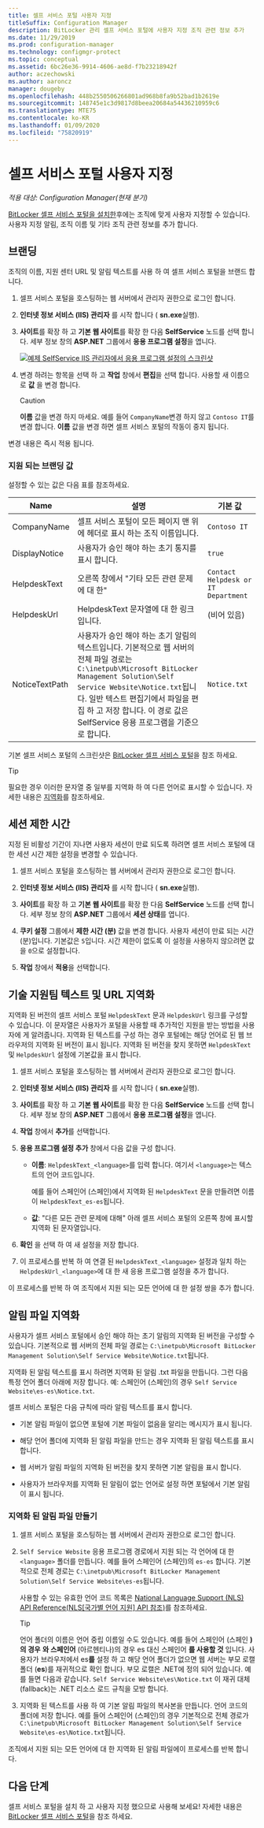 ```yaml
---
title: 셀프 서비스 포털 사용자 지정
titleSuffix: Configuration Manager
description: BitLocker 관리 셀프 서비스 포털에 사용자 지정 조직 관련 정보 추가
ms.date: 11/29/2019
ms.prod: configuration-manager
ms.technology: configmgr-protect
ms.topic: conceptual
ms.assetid: 6bc26e36-9914-4606-ae8d-f7b23218942f
author: aczechowski
ms.author: aaroncz
manager: dougeby
ms.openlocfilehash: 448b2550506266801ad968b8fa9b52bad1b2619e
ms.sourcegitcommit: 148745e1c3d9817d8beea20684a54436210959c6
ms.translationtype: MTE75
ms.contentlocale: ko-KR
ms.lasthandoff: 01/09/2020
ms.locfileid: "75820919"
---
```

# <a name="customize-the-self-service-portal"></a>셀프 서비스 포털 사용자 지정

*적용 대상: Configuration Manager(현재 분기)*

<!--3601034-->

[BitLocker 셀프 서비스 포털을 설치한](/configmgr/protect/deploy-use/bitlocker/setup-websites)후에는 조직에 맞게 사용자 지정할 수 있습니다. 사용자 지정 알림, 조직 이름 및 기타 조직 관련 정보를 추가 합니다.

## <a name="branding"></a>브랜딩

조직의 이름, 지원 센터 URL 및 알림 텍스트를 사용 하 여 셀프 서비스 포털을 브랜드 합니다.

1. 셀프 서비스 포털을 호스팅하는 웹 서버에서 관리자 권한으로 로그인 합니다.

1. **인터넷 정보 서비스 (IIS) 관리자** 를 시작 합니다 ( **sn.exe**실행).

1. **사이트**를 확장 하 고 **기본 웹 사이트**를 확장 한 다음 **SelfService** 노드를 선택 합니다. 세부 정보 창의 **ASP.NET** 그룹에서 **응용 프로그램 설정**을 엽니다.

    [![예제 SelfService IIS 관리자에서 응용 프로그램 설정의 스크린샷](media/bitlocker-self-service-iis-app-settings.png)](media/bitlocker-self-service-iis-app-settings.png#lightbox)

1. 변경 하려는 항목을 선택 하 고 **작업** 창에서 **편집**을 선택 합니다. 사용할 새 이름으로 **값** 을 변경 합니다.

    > [!CAUTION]
    > **이름** 값을 변경 하지 마세요. 예를 들어 `CompanyName`변경 하지 않고 `Contoso IT`를 변경 합니다. **이름** 값을 변경 하면 셀프 서비스 포털의 작동이 중지 됩니다.

변경 내용은 즉시 적용 됩니다.

### <a name="supported-branding-values"></a>지원 되는 브랜딩 값

설정할 수 있는 값은 다음 표를 참조하세요.

|Name|설명|기본&nbsp;값|
|--- |--- |--- |
|CompanyName|셀프 서비스 포털이 모든 페이지 맨 위에 헤더로 표시 하는 조직 이름입니다.|`Contoso IT`|
|DisplayNotice|사용자가 승인 해야 하는 초기 통지를 표시 합니다.|`true`|
|HelpdeskText|오른쪽 창에서 "기타 모든 관련 문제에 대 한"|`Contact Helpdesk or IT Department`|
|HelpdeskUrl|HelpdeskText 문자열에 대 한 링크입니다.|(비어 있음)|
|NoticeTextPath|사용자가 승인 해야 하는 초기 알림의 텍스트입니다. 기본적으로 웹 서버의 전체 파일 경로는 `C:\inetpub\Microsoft BitLocker Management Solution\Self Service Website\Notice.txt`됩니다. 일반 텍스트 편집기에서 파일을 편집 하 고 저장 합니다. 이 경로 값은 SelfService 응용 프로그램을 기준으로 합니다.|`Notice.txt`|

<!-- Not sure if we support changing these values. At a minimum need a description.
|ClientValidationEnabled||`true`|
|UnobtrusiveJavaScriptEnabled||`true`|
-->

기본 셀프 서비스 포털의 스크린샷은 [BitLocker 셀프 서비스 포털](/configmgr/protect/deploy-use/bitlocker/self-service-portal)을 참조 하세요.

> [!TIP]
> 필요한 경우 이러한 문자열 중 일부를 지역화 하 여 다른 언어로 표시할 수 있습니다. 자세한 내용은 [지역화](#bkmk_localize)를 참조하세요.

## <a name="session-time-out"></a>세션 제한 시간

지정 된 비활성 기간이 지나면 사용자 세션이 만료 되도록 하려면 셀프 서비스 포털에 대 한 세션 시간 제한 설정을 변경할 수 있습니다.

1. 셀프 서비스 포털을 호스팅하는 웹 서버에서 관리자 권한으로 로그인 합니다.

1. **인터넷 정보 서비스 (IIS) 관리자** 를 시작 합니다 ( **sn.exe**실행).

1. **사이트**를 확장 하 고 **기본 웹 사이트**를 확장 한 다음 **SelfService** 노드를 선택 합니다. 세부 정보 창의 **ASP.NET** 그룹에서 **세션 상태**를 엽니다.

1. **쿠키 설정** 그룹에서 **제한 시간 (분)** 값을 변경 합니다. 사용자 세션이 만료 되는 시간 (분)입니다. 기본값은 `5`입니다. 시간 제한이 없도록 이 설정을 사용하지 않으려면 값을 `0`으로 설정합니다.

1. **작업** 창에서 **적용**을 선택합니다.

## <a name="bkmk_localize"></a>기술 지원팀 텍스트 및 URL 지역화

지역화 된 버전의 셀프 서비스 포털 `HelpdeskText` 문과 `HelpdeskUrl` 링크를 구성할 수 있습니다. 이 문자열은 사용자가 포털을 사용할 때 추가적인 지원을 받는 방법을 사용자에 게 알려줍니다. 지역화 된 텍스트를 구성 하는 경우 포털에는 해당 언어로 된 웹 브라우저의 지역화 된 버전이 표시 됩니다. 지역화 된 버전을 찾지 못하면 `HelpdeskText` 및 `HelpdeskUrl` 설정에 기본값을 표시 합니다.

1. 셀프 서비스 포털을 호스팅하는 웹 서버에서 관리자 권한으로 로그인 합니다.

1. **인터넷 정보 서비스 (IIS) 관리자** 를 시작 합니다 ( **sn.exe**실행).

1. **사이트**를 확장 하 고 **기본 웹 사이트**를 확장 한 다음 **SelfService** 노드를 선택 합니다. 세부 정보 창의 **ASP.NET** 그룹에서 **응용 프로그램 설정**을 엽니다.

1. **작업** 창에서 **추가**를 선택합니다.

1. **응용 프로그램 설정 추가** 창에서 다음 값을 구성 합니다.

    - **이름**: `HelpdeskText_<language>`를 입력 합니다. 여기서 `<language>`는 텍스트의 언어 코드입니다.

      예를 들어 스페인어 (스페인)에서 지역화 된 `HelpdeskText` 문을 만들려면 이름이 `HelpdeskText_es-es`됩니다.

    - **값**: "다른 모든 관련 문제에 대해" 아래 셀프 서비스 포털의 오른쪽 창에 표시할 지역화 된 문자열입니다.

1. **확인** 을 선택 하 여 새 설정을 저장 합니다.

1. 이 프로세스를 반복 하 여 연결 된 `HelpdeskText_<language>` 설정과 일치 하는 `HelpdeskUrl_<language>`에 대 한 새 응용 프로그램 설정을 추가 합니다.

이 프로세스를 반복 하 여 조직에서 지원 되는 모든 언어에 대 한 설정 쌍을 추가 합니다.

## <a name="localize-the-notice-file"></a>알림 파일 지역화

사용자가 셀프 서비스 포털에서 승인 해야 하는 초기 알림의 지역화 된 버전을 구성할 수 있습니다. 기본적으로 웹 서버의 전체 파일 경로는 `C:\inetpub\Microsoft BitLocker Management Solution\Self Service Website\Notice.txt`됩니다.

지역화 된 알림 텍스트를 표시 하려면 지역화 된 알림 .txt 파일을 만듭니다. 그런 다음 특정 언어 폴더 아래에 저장 합니다. 예: 스페인어 (스페인)의 경우 `Self Service Website\es-es\Notice.txt`.

셀프 서비스 포털은 다음 규칙에 따라 알림 텍스트를 표시 합니다.

- 기본 알림 파일이 없으면 포털에 기본 파일이 없음을 알리는 메시지가 표시 됩니다.

- 해당 언어 폴더에 지역화 된 알림 파일을 만드는 경우 지역화 된 알림 텍스트를 표시 합니다.

- 웹 서버가 알림 파일의 지역화 된 버전을 찾지 못하면 기본 알림을 표시 합니다.

- 사용자가 브라우저를 지역화 된 알림이 없는 언어로 설정 하면 포털에서 기본 알림이 표시 됩니다.

### <a name="create-a-localized-notice-file"></a>지역화 된 알림 파일 만들기

1. 셀프 서비스 포털을 호스팅하는 웹 서버에서 관리자 권한으로 로그인 합니다.

1. `Self Service Website` 응용 프로그램 경로에서 지원 되는 각 언어에 대 한 `<language>` 폴더를 만듭니다. 예를 들어 스페인어 (스페인)의 `es-es` 합니다. 기본적으로 전체 경로는 `C:\inetpub\Microsoft BitLocker Management Solution\Self Service Website\es-es`됩니다.

    사용할 수 있는 유효한 언어 코드 목록은 [National Language Support (NLS) API Reference(NLS[국가별 언어 지원] API 참조)](https://docs.microsoft.com/windows/win32/intl/locale-identifiers#predefined-locale-identifiers)를 참조하세요.

    > [!TIP]
    > 언어 폴더의 이름은 언어 중립 이름일 수도 있습니다. 예를 들어 스페인어 (스페인 **)의 경우** **와 스페인어** (아르헨티나)의 경우 es 대신 스페인어 **를 사용할 것** 입니다. 사용자가 브라우저에서 es**를** 설정 하 고 해당 언어 폴더가 없으면 웹 서버는 부모 로캘 폴더 (**es**)를 재귀적으로 확인 합니다. 부모 로캘은 .NET에 정의 되어 있습니다. 예를 들면 다음과 같습니다. `Self Service Website\es\Notice.txt` 이 재귀 대체 (fallback)는 .NET 리소스 로드 규칙을 모방 합니다.

1. 지역화 된 텍스트를 사용 하 여 기본 알림 파일의 복사본을 만듭니다. 언어 코드의 폴더에 저장 합니다. 예를 들어 스페인어 (스페인)의 경우 기본적으로 전체 경로가 `C:\inetpub\Microsoft BitLocker Management Solution\Self Service Website\es-es\Notice.txt`됩니다.

조직에서 지원 되는 모든 언어에 대 한 지역화 된 알림 파일에이 프로세스를 반복 합니다.

## <a name="next-steps"></a>다음 단계

셀프 서비스 포털을 설치 하 고 사용자 지정 했으므로 사용해 보세요! 자세한 내용은 [BitLocker 셀프 서비스 포털](/configmgr/protect/deploy-use/bitlocker/self-service-portal)을 참조 하세요.

